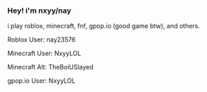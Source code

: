 ### Hey! i'm nxyy/nay 

i play roblox, minecraft, fnf, gpop.io (good game btw), and others.

Roblox User: nay23576

Minecraft User: NxyyLOL

Minecraft Alt: TheBoiUSlayed

gpop.io User: NxyyLOL

